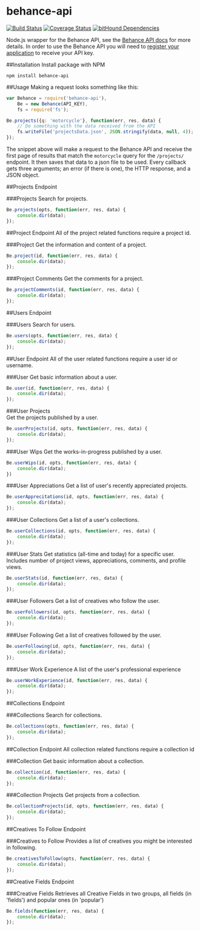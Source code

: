 # behance-api
[![Build Status](https://travis-ci.org/Polyneue/behance-api.svg?branch=master)](https://travis-ci.org/Polyneue/behance-api)
[![Coverage Status](https://coveralls.io/repos/github/Polyneue/behance-api/badge.svg?branch=master)](https://coveralls.io/github/Polyneue/behance-api?branch=master)
[![bitHound Dependencies](https://www.bithound.io/github/Polyneue/behance-api/badges/dependencies.svg)](https://www.bithound.io/github/Polyneue/behance-api/master/dependencies/npm)  

Node.js wrapper for the Behance API, see the [Behance API docs](https://www.behance.net/dev/api/endpoints/) for more details. In order to use the Behance API you will need to [register your application](https://www.behance.net/dev/register) to receive your API key. 

##Installation
Install package with NPM

```
npm install behance-api
```

##Usage
Making a request looks something like this:

```javascript
var Behance = require('behance-api'),
	Be = new Behance(API_KEY),
	fs = require('fs');

Be.projects({q: 'motorcycle'}, function(err, res, data) {
	// Do something with the data received from the API
	fs.writeFile('projectsData.json', JSON.stringify(data, null, 4));
});
```

The snippet above will make a request to the Behance API and receive the first page of results that match the `motorcycle` query for the `/projects/` endpoint. It then saves that data to a json file to be used. Every callback gets three arguments; an error (if there is one), the HTTP response, and a JSON object.


##Projects Endpoint

###Projects
Search for projects.  

```javascript
Be.projects(opts, function(err, res, data) {
	console.dir(data);
});
```

##Project Endpoint
All of the project related functions require a project id.

###Project
Get the information and content of a project.  

```javascript
Be.project(id, function(err, res, data) {
	console.dir(data);
});
```

###Project Comments
Get the comments for a project.   

```javascript
Be.projectComments(id, function(err, res, data) {
	console.dir(data);
});
```

##Users Endpoint

###Users
Search for users.  

```javascript
Be.users(opts, function(err, res, data) {
	console.dir(data);
});
```

##User Endpoint
All of the user related functions require a user id or username.

###User
Get basic information about a user.

```javascript
Be.user(id, function(err, res, data) {
	console.dir(data);
});
```

###User Projects	
Get the projects published by a user.  

```javascript
Be.userProjects(id, opts, function(err, res, data) {
	console.dir(data);
});
```

###User Wips
Get the works-in-progress published by a user.  

```javascript
Be.userWips(id, opts, function(err, res, data) {
	console.dir(data);
})
```

###User Appreciations
Get a list of user's recently appreciated projects.  

```javascript
Be.userApprecitations(id, opts, function(err, res, data) {
	console.dir(data);
});
```

###User Collections
Get a list of a user's collections.  

```javascript
Be.userCollections(id, opts, function(err, res, data) {
	console.dir(data);
});
```

###User Stats
Get statistics (all-time and today) for a specific user. Includes number of project views, appreciations, comments, and profile views.

```javascript
Be.userStats(id, function(err, res, data) {
	console.dir(data);
});
```

###User Followers
Get a list of creatives who follow the user.  

```javascript
Be.userFollowers(id, opts, function(err, res, data) {
	console.dir(data);
});
```

###User Following
Get a list of creatives followed by the user.  

```javascript
Be.userFollowing(id, opts, function(err, res, data) {
	console.dir(data);
});
```

###User Work Experience
A list of the user's professional experience

```javascript
Be.userWorkExperience(id, function(err, res, data) {
	console.dir(data);
});
```

##Collections Endpoint

###Collections
Search for collections.  

```javascript
Be.collections(opts, function(err, res, data) {
	console.dir(data);
});
```

##Collection Endpoint
All collection related functions require a collection id

###Collection
Get basic information about a collection.

```javascript
Be.collection(id, function(err, res, data) {
	console.dir(data);
});
```

###Collection Projects
Get projects from a collection.  

```javascript
Be.collectionProjects(id, opts, function(err, res, data) {
	console.dir(data);
});
```

##Creatives To Follow Endpoint

###Creatives to Follow
Provides a list of creatives you might be interested in following.  

```javascript
Be.creativesToFollow(opts, function(err, res, data) {
	console.dir(data);
});
```

##Creative Fields Endpoint

###Creative Fields
Retrieves all Creative Fields in two groups, all fields (in 'fields') and popular ones (in 'popular')

```javascript
Be.fields(function(err, res, data) {
	console.dir(data);
});
```